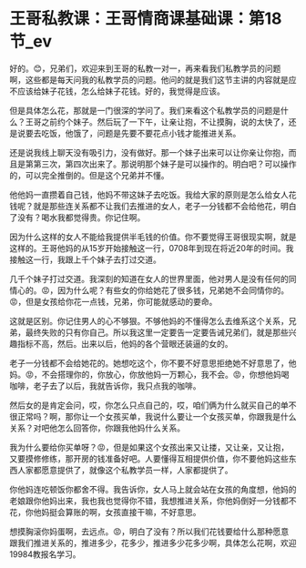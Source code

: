 # 王哥私教课：王哥情商课基础课：第18节_ev

好的。😊，兄弟们，欢迎来到王哥的私教一对一，再来看我们私教学员的问题啊，这些都是每天问我的私教学员的问题。他问的就是我们这节主讲的内容就是应不应该给妹子花钱，怎么给妹子花钱。好的，我觉得是应该。

但是具体怎么花，那就是一门很深的学问了。我们来看这个私教学员的问题是什么？王哥之前约个妹子。然后玩了一下午，让亲让抱，不让摸胸，说的太快了，还是说要去吃饭，他饿了，问题是先要不要花点小钱才能推进关系。

还是说我线上聊天没有吸引力，没有做好。那一个妹子出来可以让你亲让你抱，而且是第第三次，第四次出来了。那说明那个妹子是可以操作的。明白吧？可以操作的，可以完全推倒的。但是这个兄弟并不懂。

他他妈一直攒着自己钱，他妈不带这妹子去吃饭。我给大家的原则是怎么给女人花钱呢？就是那些连关系都不让我们去推进的女人，老子一分钱都不会给他花，明白了没有？喝水我都觉得贵。你记住啊。

因为什么这样的女人不能给我提供半毛钱的价值。你不要觉得王哥很现实啊，就是这样的。王哥他妈的从15岁开始接触这一行，0708年到现在将近20年的时间。我接触这一行，我跟上千个妹子去打过交道。

几千个妹子打过交道。我深刻的知道在女人的世界里面，他对男人是没有任何的同情心的。😡，因为什么呢？有些女的你给她花了很多钱，兄弟她不会同情你的。😡，但是女孩给你花一点钱，兄弟，你可能就感动的要命。

这就是区别。你记住男人的心不够狠。不够他妈的不懂得怎么去维系这个关系，兄弟，最终失败的只有你自己。所以我这里一定要告一定要告诫兄弟们，就是那些兴趣指标不高，然后。出来以后，他妈的各个营眼还装逼的女的。

老子一分钱都不会给她花的。她想吃这个，你不要不好意思拒绝她不好意思了，他妈。😡，不会搭理你的，你放心，你放他妈一万颗心，我不会。😡，你想他妈喝咖啡，老子去了以后，我就告诉你，我只点我的咖啡。

然后女的是肯定会问，哎，你怎么只点自己的，哎，咱们俩为什么就买自己的单不很正常吗？啊，那你让一个女孩买单，我说什么要让一个女孩买单，你跟我是什么关系？对吧他怎么回答你，你跟我他妈什么关系。

我为什么要给你买单呀？😡，但是如果这个女孩出来又让搂，又让亲，又让抱，又要摸修修练，那开房的钱准备好吧。人要懂得互相提供价值，你不要他妈这些东西人家都愿意提供了，就像这个私教学员一样，人家都提供了。

你他妈连吃顿饭你都舍不得。我告诉你，女人马上就会站在女孩的角度想，他妈的老娘跟你他妈出来，我也我也觉得你不错，我想推进关系，你他妈倒好一分钱都不花，你他妈挺会算账的啊，女孩直接干嘛，不好意思。

想摸胸滚你妈蛋啊，去远点。😡，明白了没有？所以我们花钱要给什么那种愿意跟我们推进关系的，推进多少，花多少，推进多少花多少啊，具体怎么花啊，欢迎19984教报名学习。

